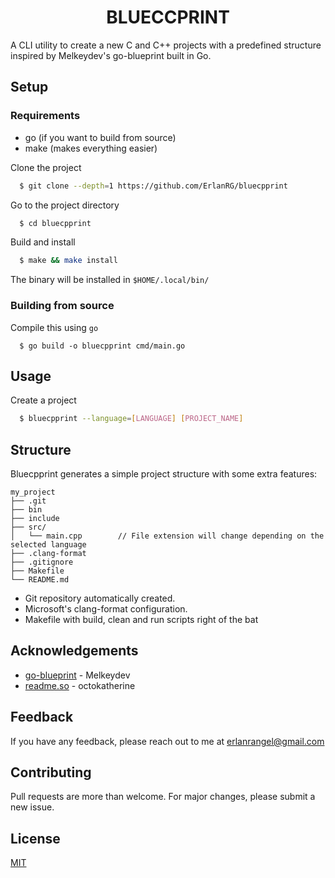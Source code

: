 <h1 align="center"> BLUECCPRINT </h1>

A CLI utility to create a new C and C++ projects with a predefined structure inspired by Melkeydev's go-blueprint built in Go.

## Setup

### Requirements

* go (if you want to build from source)
* make (makes everything easier)

Clone the project

```bash
  $ git clone --depth=1 https://github.com/ErlanRG/bluecpprint
```

Go to the project directory

```bash
  $ cd bluecpprint
```

Build and install

```bash
  $ make && make install
```

The binary will be installed in `$HOME/.local/bin/`

### Building from source

Compile this using `go`

```
  $ go build -o bluecpprint cmd/main.go
```

## Usage

Create a project

```bash
  $ bluecpprint --language=[LANGUAGE] [PROJECT_NAME]
```

## Structure

Bluecpprint generates a simple project structure with some extra features:

```
my_project
├── .git
├── bin
├── include
├── src/
│   └── main.cpp        // File extension will change depending on the selected language
├── .clang-format
├── .gitignore
├── Makefile
└── README.md
```

* Git repository automatically created.
* Microsoft's clang-format configuration.
* Makefile with build, clean and run scripts right of the bat

## Acknowledgements

 - [go-blueprint](https://github.com/Melkeydev/go-blueprint) - Melkeydev
 - [readme.so](https://github.com/octokatherine/readme.so) - octokatherine

## Feedback

If you have any feedback, please reach out to me at erlanrangel@gmail.com

## Contributing

Pull requests are more than welcome.
For major changes, please submit a new issue.

## License

[MIT](https://choosealicense.com/licenses/mit/)

